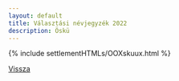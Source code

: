 ```yaml
---
layout: default
title: Választási névjegyzék 2022
description: Öskü
---
```


{% include settlementHTMLs/OOXskuux.html %}

[Vissza](../)
